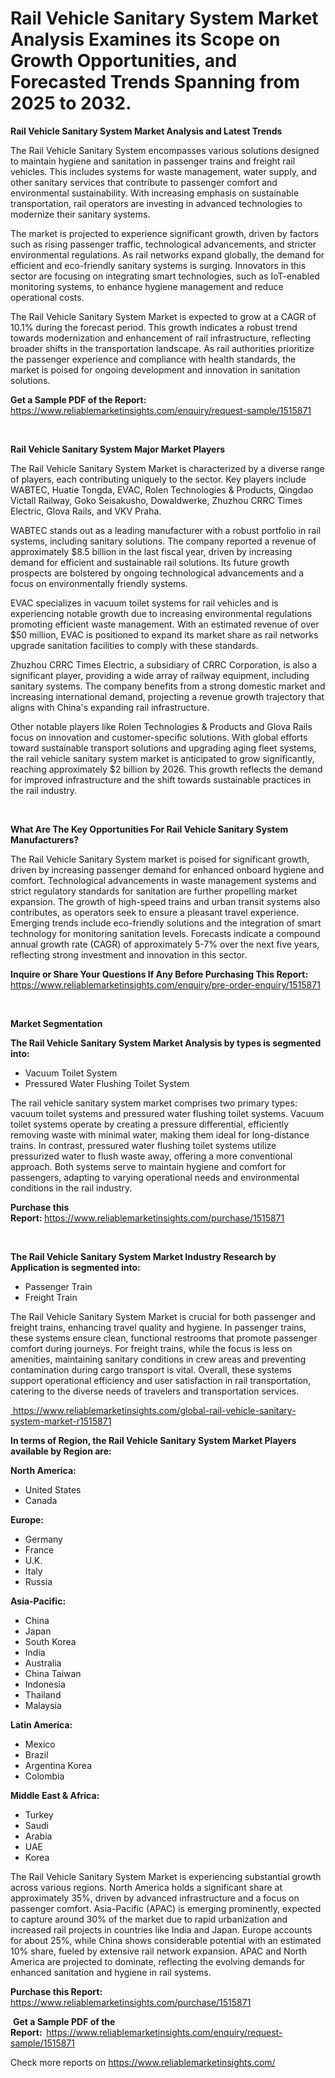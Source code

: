 <p><h1>Rail Vehicle Sanitary System Market Analysis Examines its Scope on Growth Opportunities, and Forecasted Trends Spanning from 2025 to 2032.</h1></p><p><strong>Rail Vehicle Sanitary System Market Analysis and Latest Trends</strong></p>
<p><p>The Rail Vehicle Sanitary System encompasses various solutions designed to maintain hygiene and sanitation in passenger trains and freight rail vehicles. This includes systems for waste management, water supply, and other sanitary services that contribute to passenger comfort and environmental sustainability. With increasing emphasis on sustainable transportation, rail operators are investing in advanced technologies to modernize their sanitary systems.</p><p>The market is projected to experience significant growth, driven by factors such as rising passenger traffic, technological advancements, and stricter environmental regulations. As rail networks expand globally, the demand for efficient and eco-friendly sanitary systems is surging. Innovators in this sector are focusing on integrating smart technologies, such as IoT-enabled monitoring systems, to enhance hygiene management and reduce operational costs.</p><p>The Rail Vehicle Sanitary System Market is expected to grow at a CAGR of 10.1% during the forecast period. This growth indicates a robust trend towards modernization and enhancement of rail infrastructure, reflecting broader shifts in the transportation landscape. As rail authorities prioritize the passenger experience and compliance with health standards, the market is poised for ongoing development and innovation in sanitation solutions.</p></p>
<p><strong>Get a Sample PDF of the Report:&nbsp;</strong> <a href="https://www.reliablemarketinsights.com/enquiry/request-sample/1515871?utm_campaign=2888&utm_medium=2&utm_source=Github&utm_content=ia&utm_term=29032025&utm_id=rail-vehicle-sanitary-system">https://www.reliablemarketinsights.com/enquiry/request-sample/1515871</a></p>
<p>&nbsp;</p>
<p><strong>Rail Vehicle Sanitary System Major Market Players</strong></p>
<p><p>The Rail Vehicle Sanitary System Market is characterized by a diverse range of players, each contributing uniquely to the sector. Key players include WABTEC, Huatie Tongda, EVAC, Rolen Technologies & Products, Qingdao Victall Railway, Goko Seisakusho, Dowaldwerke, Zhuzhou CRRC Times Electric, Glova Rails, and VKV Praha.</p><p>WABTEC stands out as a leading manufacturer with a robust portfolio in rail systems, including sanitary solutions. The company reported a revenue of approximately $8.5 billion in the last fiscal year, driven by increasing demand for efficient and sustainable rail solutions. Its future growth prospects are bolstered by ongoing technological advancements and a focus on environmentally friendly systems.</p><p>EVAC specializes in vacuum toilet systems for rail vehicles and is experiencing notable growth due to increasing environmental regulations promoting efficient waste management. With an estimated revenue of over $50 million, EVAC is positioned to expand its market share as rail networks upgrade sanitation facilities to comply with these standards.</p><p>Zhuzhou CRRC Times Electric, a subsidiary of CRRC Corporation, is also a significant player, providing a wide array of railway equipment, including sanitary systems. The company benefits from a strong domestic market and increasing international demand, projecting a revenue growth trajectory that aligns with China's expanding rail infrastructure.</p><p>Other notable players like Rolen Technologies & Products and Glova Rails focus on innovation and customer-specific solutions. With global efforts toward sustainable transport solutions and upgrading aging fleet systems, the rail vehicle sanitary system market is anticipated to grow significantly, reaching approximately $2 billion by 2026. This growth reflects the demand for improved infrastructure and the shift towards sustainable practices in the rail industry.</p></p>
<p>&nbsp;</p>
<p><strong>What Are The Key Opportunities For Rail Vehicle Sanitary System Manufacturers?</strong></p>
<p><p>The Rail Vehicle Sanitary System market is poised for significant growth, driven by increasing passenger demand for enhanced onboard hygiene and comfort. Technological advancements in waste management systems and strict regulatory standards for sanitation are further propelling market expansion. The growth of high-speed trains and urban transit systems also contributes, as operators seek to ensure a pleasant travel experience. Emerging trends include eco-friendly solutions and the integration of smart technology for monitoring sanitation levels. Forecasts indicate a compound annual growth rate (CAGR) of approximately 5-7% over the next five years, reflecting strong investment and innovation in this sector.</p></p>
<p><strong>Inquire or Share Your Questions If Any Before Purchasing This Report:</strong> <a href="https://www.reliablemarketinsights.com/enquiry/pre-order-enquiry/1515871?utm_campaign=2888&utm_medium=2&utm_source=Github&utm_content=ia&utm_term=29032025&utm_id=rail-vehicle-sanitary-system">https://www.reliablemarketinsights.com/enquiry/pre-order-enquiry/1515871</a></p>
<p>&nbsp;</p>
<p><strong>Market Segmentation</strong></p>
<p><strong>The Rail Vehicle Sanitary System Market Analysis by types is segmented into:</strong></p>
<p><ul><li>Vacuum Toilet System</li><li>Pressured Water Flushing Toilet System</li></ul></p>
<p><p>The rail vehicle sanitary system market comprises two primary types: vacuum toilet systems and pressured water flushing toilet systems. Vacuum toilet systems operate by creating a pressure differential, efficiently removing waste with minimal water, making them ideal for long-distance trains. In contrast, pressured water flushing toilet systems utilize pressurized water to flush waste away, offering a more conventional approach. Both systems serve to maintain hygiene and comfort for passengers, adapting to varying operational needs and environmental conditions in the rail industry.</p></p>
<p><strong>Purchase this Report:&nbsp;</strong><a href="https://www.reliablemarketinsights.com/purchase/1515871?utm_campaign=2888&utm_medium=2&utm_source=Github&utm_content=ia&utm_term=29032025&utm_id=rail-vehicle-sanitary-system">https://www.reliablemarketinsights.com/purchase/1515871</a></p>
<p>&nbsp;</p>
<p><strong>The Rail Vehicle Sanitary System Market Industry Research by Application is segmented into:</strong></p>
<p><ul><li>Passenger Train</li><li>Freight Train</li></ul></p>
<p><p>The Rail Vehicle Sanitary System Market is crucial for both passenger and freight trains, enhancing travel quality and hygiene. In passenger trains, these systems ensure clean, functional restrooms that promote passenger comfort during journeys. For freight trains, while the focus is less on amenities, maintaining sanitary conditions in crew areas and preventing contamination during cargo transport is vital. Overall, these systems support operational efficiency and user satisfaction in rail transportation, catering to the diverse needs of travelers and transportation services.</p></p>
<p><a href="https://www.reliablemarketinsights.com/global-rail-vehicle-sanitary-system-market-r1515871?utm_campaign=2888&utm_medium=2&utm_source=Github&utm_content=ia&utm_term=29032025&utm_id=rail-vehicle-sanitary-system">&nbsp;https://www.reliablemarketinsights.com/global-rail-vehicle-sanitary-system-market-r1515871</a></p>
<p><strong>In terms of Region, the Rail Vehicle Sanitary System Market Players available by Region are:</strong></p>
<p>
    <p> <strong> North America: </strong>
        <ul>
            <li>United States</li>
            <li>Canada</li>
        </ul>
        </p> 
    <p> <strong> Europe: </strong>
        <ul>
            <li>Germany</li>
            <li>France</li>
            <li>U.K.</li>
            <li>Italy</li>
            <li>Russia</li>
        </ul>
        </p> 
    <p> <strong> Asia-Pacific: </strong>
        <ul>
            <li>China</li>
            <li>Japan</li>
            <li>South Korea</li>
            <li>India</li>
            <li>Australia</li>
            <li>China Taiwan</li>
            <li>Indonesia</li>
            <li>Thailand</li>
            <li>Malaysia</li>
        </ul>
        </p> 
    <p> <strong> Latin America: </strong>
        <ul>
            <li>Mexico</li>
            <li>Brazil</li>
            <li>Argentina Korea</li>
            <li>Colombia</li>
        </ul>
        </p> 
    <p> <strong> Middle East & Africa: </strong>
        <ul>
            <li>Turkey</li>
            <li>Saudi</li>
            <li>Arabia</li>
            <li>UAE</li>
            <li>Korea</li>
        </ul>
    </p>
    </p>
<p><p>The Rail Vehicle Sanitary System Market is experiencing substantial growth across various regions. North America holds a significant share at approximately 35%, driven by advanced infrastructure and a focus on passenger comfort. Asia-Pacific (APAC) is emerging prominently, expected to capture around 30% of the market due to rapid urbanization and increased rail projects in countries like India and Japan. Europe accounts for about 25%, while China shows considerable potential with an estimated 10% share, fueled by extensive rail network expansion. APAC and North America are projected to dominate, reflecting the evolving demands for enhanced sanitation and hygiene in rail systems.</p></p>
<p><strong>Purchase this Report: </strong><a href="https://www.reliablemarketinsights.com/purchase/1515871?utm_campaign=2888&utm_medium=2&utm_source=Github&utm_content=ia&utm_term=29032025&utm_id=rail-vehicle-sanitary-system">https://www.reliablemarketinsights.com/purchase/1515871</a></p>
<p>&nbsp;<strong>Get a Sample PDF of the Report:&nbsp;&nbsp;</strong><a href="https://www.reliablemarketinsights.com/enquiry/request-sample/1515871?utm_campaign=2888&utm_medium=2&utm_source=Github&utm_content=ia&utm_term=29032025&utm_id=rail-vehicle-sanitary-system">https://www.reliablemarketinsights.com/enquiry/request-sample/1515871</a></p>
<p><strong></strong></p>
<p>Check more reports on <a href="https://www.reliablemarketinsights.com/?utm_campaign=2888&utm_medium=2&utm_source=Github&utm_content=ia&utm_term=29032025&utm_id=rail-vehicle-sanitary-system">https://www.reliablemarketinsights.com/</a></p>